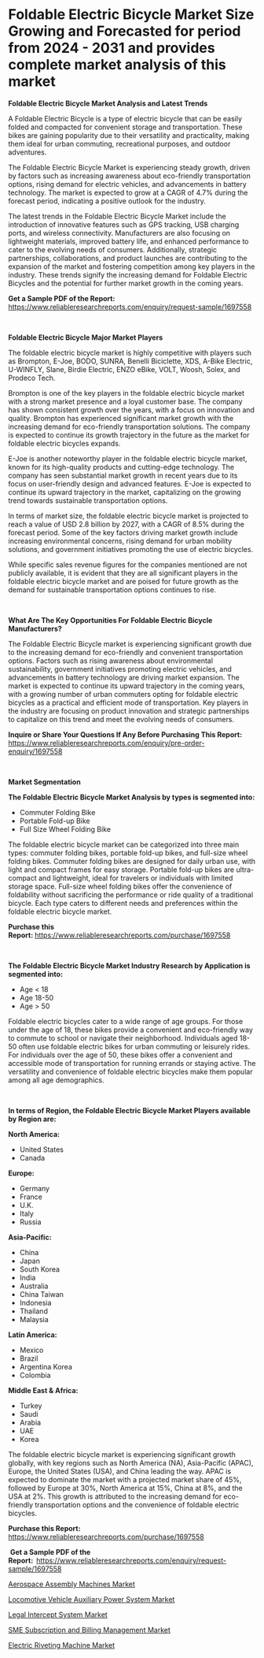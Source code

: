 <p><h1>Foldable Electric Bicycle Market Size Growing and Forecasted for period from 2024 - 2031 and provides complete market analysis of this market</h1></p><p><strong>Foldable Electric Bicycle Market Analysis and Latest Trends</strong></p>
<p><p>A Foldable Electric Bicycle is a type of electric bicycle that can be easily folded and compacted for convenient storage and transportation. These bikes are gaining popularity due to their versatility and practicality, making them ideal for urban commuting, recreational purposes, and outdoor adventures.</p><p>The Foldable Electric Bicycle Market is experiencing steady growth, driven by factors such as increasing awareness about eco-friendly transportation options, rising demand for electric vehicles, and advancements in battery technology. The market is expected to grow at a CAGR of 4.7% during the forecast period, indicating a positive outlook for the industry.</p><p>The latest trends in the Foldable Electric Bicycle Market include the introduction of innovative features such as GPS tracking, USB charging ports, and wireless connectivity. Manufacturers are also focusing on lightweight materials, improved battery life, and enhanced performance to cater to the evolving needs of consumers. Additionally, strategic partnerships, collaborations, and product launches are contributing to the expansion of the market and fostering competition among key players in the industry. These trends signify the increasing demand for Foldable Electric Bicycles and the potential for further market growth in the coming years.</p></p>
<p><strong>Get a Sample PDF of the Report:&nbsp;</strong> <a href="https://www.reliableresearchreports.com/enquiry/request-sample/1697558">https://www.reliableresearchreports.com/enquiry/request-sample/1697558</a></p>
<p>&nbsp;</p>
<p><strong>Foldable Electric Bicycle Major Market Players</strong></p>
<p><p>The foldable electric bicycle market is highly competitive with players such as Brompton, E-Joe, BODO, SUNRA, Benelli Biciclette, XDS, A-Bike Electric, U-WINFLY, Slane, Birdie Electric, ENZO eBike, VOLT, Woosh, Solex, and Prodeco Tech. </p><p>Brompton is one of the key players in the foldable electric bicycle market with a strong market presence and a loyal customer base. The company has shown consistent growth over the years, with a focus on innovation and quality. Brompton has experienced significant market growth with the increasing demand for eco-friendly transportation solutions. The company is expected to continue its growth trajectory in the future as the market for foldable electric bicycles expands.</p><p>E-Joe is another noteworthy player in the foldable electric bicycle market, known for its high-quality products and cutting-edge technology. The company has seen substantial market growth in recent years due to its focus on user-friendly design and advanced features. E-Joe is expected to continue its upward trajectory in the market, capitalizing on the growing trend towards sustainable transportation options.</p><p>In terms of market size, the foldable electric bicycle market is projected to reach a value of USD 2.8 billion by 2027, with a CAGR of 8.5% during the forecast period. Some of the key factors driving market growth include increasing environmental concerns, rising demand for urban mobility solutions, and government initiatives promoting the use of electric bicycles.</p><p>While specific sales revenue figures for the companies mentioned are not publicly available, it is evident that they are all significant players in the foldable electric bicycle market and are poised for future growth as the demand for sustainable transportation options continues to rise.</p></p>
<p>&nbsp;</p>
<p><strong>What Are The Key Opportunities For Foldable Electric Bicycle Manufacturers?</strong></p>
<p><p>The Foldable Electric Bicycle market is experiencing significant growth due to the increasing demand for eco-friendly and convenient transportation options. Factors such as rising awareness about environmental sustainability, government initiatives promoting electric vehicles, and advancements in battery technology are driving market expansion. The market is expected to continue its upward trajectory in the coming years, with a growing number of urban commuters opting for foldable electric bicycles as a practical and efficient mode of transportation. Key players in the industry are focusing on product innovation and strategic partnerships to capitalize on this trend and meet the evolving needs of consumers.</p></p>
<p><strong>Inquire or Share Your Questions If Any Before Purchasing This Report:</strong> <a href="https://www.reliableresearchreports.com/enquiry/pre-order-enquiry/1697558">https://www.reliableresearchreports.com/enquiry/pre-order-enquiry/1697558</a></p>
<p>&nbsp;</p>
<p><strong>Market Segmentation</strong></p>
<p><strong>The Foldable Electric Bicycle Market Analysis by types is segmented into:</strong></p>
<p><ul><li>Commuter Folding Bike</li><li>Portable Fold-up Bike</li><li>Full Size Wheel Folding Bike</li></ul></p>
<p><p>The foldable electric bicycle market can be categorized into three main types: commuter folding bikes, portable fold-up bikes, and full-size wheel folding bikes. Commuter folding bikes are designed for daily urban use, with light and compact frames for easy storage. Portable fold-up bikes are ultra-compact and lightweight, ideal for travelers or individuals with limited storage space. Full-size wheel folding bikes offer the convenience of foldability without sacrificing the performance or ride quality of a traditional bicycle. Each type caters to different needs and preferences within the foldable electric bicycle market.</p></p>
<p><strong>Purchase this Report:&nbsp;</strong><a href="https://www.reliableresearchreports.com/purchase/1697558">https://www.reliableresearchreports.com/purchase/1697558</a></p>
<p>&nbsp;</p>
<p><strong>The Foldable Electric Bicycle Market Industry Research by Application is segmented into:</strong></p>
<p><ul><li>Age < 18</li><li>Age 18-50</li><li>Age > 50</li></ul></p>
<p><p>Foldable electric bicycles cater to a wide range of age groups. For those under the age of 18, these bikes provide a convenient and eco-friendly way to commute to school or navigate their neighborhood. Individuals aged 18-50 often use foldable electric bikes for urban commuting or leisurely rides. For individuals over the age of 50, these bikes offer a convenient and accessible mode of transportation for running errands or staying active. The versatility and convenience of foldable electric bicycles make them popular among all age demographics.</p></p>
<p>&nbsp;</p>
<p><strong>In terms of Region, the Foldable Electric Bicycle Market Players available by Region are:</strong></p>
<p>
    <p> <strong> North America: </strong>
        <ul>
            <li>United States</li>
            <li>Canada</li>
        </ul>
        </p> 
    <p> <strong> Europe: </strong>
        <ul>
            <li>Germany</li>
            <li>France</li>
            <li>U.K.</li>
            <li>Italy</li>
            <li>Russia</li>
        </ul>
        </p> 
    <p> <strong> Asia-Pacific: </strong>
        <ul>
            <li>China</li>
            <li>Japan</li>
            <li>South Korea</li>
            <li>India</li>
            <li>Australia</li>
            <li>China Taiwan</li>
            <li>Indonesia</li>
            <li>Thailand</li>
            <li>Malaysia</li>
        </ul>
        </p> 
    <p> <strong> Latin America: </strong>
        <ul>
            <li>Mexico</li>
            <li>Brazil</li>
            <li>Argentina Korea</li>
            <li>Colombia</li>
        </ul>
        </p> 
    <p> <strong> Middle East & Africa: </strong>
        <ul>
            <li>Turkey</li>
            <li>Saudi</li>
            <li>Arabia</li>
            <li>UAE</li>
            <li>Korea</li>
        </ul>
    </p>
    </p>
<p><p>The foldable electric bicycle market is experiencing significant growth globally, with key regions such as North America (NA), Asia-Pacific (APAC), Europe, the United States (USA), and China leading the way. APAC is expected to dominate the market with a projected market share of 45%, followed by Europe at 30%, North America at 15%, China at 8%, and the USA at 2%. This growth is attributed to the increasing demand for eco-friendly transportation options and the convenience of foldable electric bicycles.</p></p>
<p><strong>Purchase this Report: </strong><a href="https://www.reliableresearchreports.com/purchase/1697558">https://www.reliableresearchreports.com/purchase/1697558</a></p>
<p>&nbsp;<strong>Get a Sample PDF of the Report:&nbsp;&nbsp;</strong><a href="https://www.reliableresearchreports.com/enquiry/request-sample/1697558">https://www.reliableresearchreports.com/enquiry/request-sample/1697558</a></p>
<p><strong></strong></p>
<p><p><a href="https://github.com/josesg55/Market-Research-Report-List-1/blob/main/aerospace-assembly-machines-market.md">Aerospace Assembly Machines Market</a></p><p><a href="https://medium.com/p/7c306e78e4a8/edit">Locomotive Vehicle Auxiliary Power System Market</a></p><p><a href="https://medium.com/p/4919d2961b0d/edit">Legal Intercept System Market</a></p><p><a href="https://medium.com/@laurenglover76/sme-subscription-and-billing-management-market-research-report-its-history-and-forecast-2024-to-f1650113e933">SME Subscription and Billing Management Market</a></p><p><a href="https://github.com/mancsybtousav/Market-Research-Report-List-1/blob/main/electric-riveting-machine-market.md">Electric Riveting Machine Market</a></p></p>